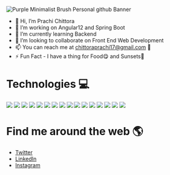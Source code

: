 ![Purple Minimalist Brush Personal github Banner](https://user-images.githubusercontent.com/61531836/144378610-b2b78853-2237-425f-9bfd-09126e926c45.png)


- 👋 Hi, I’m Prachi Chittora
- 👀 I’m working on Angular12 and Spring Boot
- 🌱 I’m currently learning Backend
- 💞️ I’m looking to collaborate on Front End Web Development
- 📫 You can reach me at <a href="chittoraprachi17@gmail.com"> chittoraprachi17@gmail.com 👋 </a>
- ⚡ Fun Fact - I have a thing for Food😋 and Sunsets🌇

<h1>Technologies 💻 </h1>

![](https://img.shields.io/badge/HTML5-E34F26?style=for-the-badge&logo=html5&logoColor=white)
![](https://img.shields.io/badge/CSS3-F7DF1E?style=for-the-badge&logo=css3&logoColor=white)
![](https://img.shields.io/badge/JavaScript-orange?style=for-the-badge&logo=javascript&logoColor=black)
![](https://img.shields.io/badge/Angular-1572B6?style=for-the-badge&logo=angular&logoColor=black)
![](https://img.shields.io/badge/React-20232A?style=for-the-badge&logo=react&logoColor=61DAFB)
![](https://img.shields.io/badge/Sass-CC6699?style=for-the-badge&logo=sass&logoColor=white)
![](https://img.shields.io/badge/SpringBoot-darkgreen?style=for-the-badge&logo=spring&logoColor=61DAFB)
![](https://img.shields.io/badge/Bootstrap-563D7C?style=for-the-badge&logo=bootstrap&logoColor=white)
![](https://img.shields.io/badge/Material--UI-0081CB?style=for-the-badge&logo=material-ui&logoColor=white)
![](https://img.shields.io/badge/jQuery-darkred?style=for-the-badge&logo=jquery&logoColor=white)
![](https://img.shields.io/badge/Heroku-cadetblue?style=for-the-badge&logo=heroku&logoColor=white)
![](https://img.shields.io/badge/ScikitLearn-red?style=for-the-badge&logo=scikitlearn&logoColor=white)
![](https://img.shields.io/badge/Numpy-goldenrod?style=for-the-badge&logo=numpy&logoColor=white)
![](https://img.shields.io/badge/Pandas-olive?style=for-the-badge&logo=pandas&logoColor=white)
![](https://img.shields.io/badge/MatplotLib-darkviolet?style=for-the-badge&logo=matplotlib&logoColor=white)
![](https://img.shields.io/badge/Seaborn-salmon?style=for-the-badge&logo=seaborn&logoColor=white)


<!-- ![](https://img.shields.io/badge/figma-0AC97F?style=for-the-badge&logo=figma&logoColor=white) -->

            
<h1> Find me around the web 🌎</h1>
<ul>
            <li><a href="https://twitter.com/prachi_chittora">Twitter</a> </li>
            <li><a href="https://www.linkedin.com/in/prachi17/">LinkedIn</a> </li>
            <li><a href="https://www.instagram.com/prachi._.chittora/">Instagram</a> </li>
     
</ul>


<!---
prachic17/prachic17 is a ✨ special ✨ repository because its `README.md` (this file) appears on your GitHub profile.
You can click the Preview link to take a look at your changes.
--->
